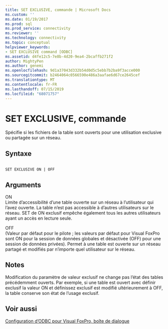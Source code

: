 ```yaml
---
title: SET EXCLUSIVE, commande | Microsoft Docs
ms.custom: ''
ms.date: 01/19/2017
ms.prod: sql
ms.prod_service: connectivity
ms.reviewer: ''
ms.technology: connectivity
ms.topic: conceptual
helpviewer_keywords:
- SET EXCLUSIVE command [ODBC]
ms.assetid: d4fe12c5-7e8b-4d20-9ea4-2bcaffb271f2
author: MightyPen
ms.author: genemi
ms.openlocfilehash: 9d1a37043d332b54d0d5c5ebb7b2ba9f3acce000
ms.sourcegitcommit: b2464064c0566590e486a3aafae6d67ce2645cef
ms.translationtype: MT
ms.contentlocale: fr-FR
ms.lasthandoff: 07/15/2019
ms.locfileid: "68071757"
---
```

# <a name="set-exclusive-command"></a>SET EXCLUSIVE, commande
Spécifie si les fichiers de la table sont ouverts pour une utilisation exclusive ou partagée sur un réseau.  
  
## <a name="syntax"></a>Syntaxe  
  
```  
  
SET EXCLUSIVE ON | OFF  
```  
  
## <a name="arguments"></a>Arguments  
 ON  
 Limite d’accessibilité d’une table ouverte sur un réseau à l’utilisateur qui l’avez ouverte. La table n’est pas accessible à d’autres utilisateurs sur le réseau. SET de ON exclusif empêche également tous les autres utilisateurs ayant un accès en lecture seule.  
  
 OFF  
 (Valeur par défaut pour le pilote ; les valeurs par défaut pour Visual FoxPro sont ON pour la session de données globales et désactivée (OFF) pour une session de données privées). Permet à une table est ouverte sur un réseau partagé et modifiés par n’importe quel utilisateur sur le réseau.  
  
## <a name="remarks"></a>Notes  
 Modification du paramètre de valeur exclusif ne change pas l’état des tables précédemment ouverts. Par exemple, si une table est ouvert avec définir exclusif la valeur ON et définissez exclusif est modifié ultérieurement à OFF, la table conserve son état de l’usage exclusif.  
  
## <a name="see-also"></a>Voir aussi  
 [Configuration d’ODBC pour Visual FoxPro, boîte de dialogue](../../odbc/microsoft/odbc-visual-foxpro-setup-dialog-box.md)
